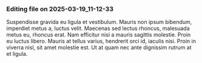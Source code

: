 

### Editing file on 2025-03-19_11-12-33

Suspendisse gravida eu ligula et vestibulum. Mauris non ipsum bibendum, imperdiet metus a, luctus velit. Maecenas sed lectus rhoncus, malesuada metus eu, rhoncus erat. Nam efficitur nisi a mauris sagittis molestie. Proin eu luctus libero. Mauris at tellus varius, hendrerit orci id, iaculis nisi. Proin in viverra nisl, sit amet molestie est. Ut at quam nec ante dignissim rutrum at et ligula.


